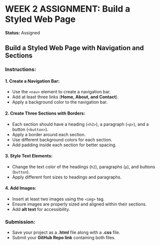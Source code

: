 # WEEK 2 ASSIGNMENT: Build a Styled Web Page  
**Status:** Assigned  

## Build a Styled Web Page with Navigation and Sections  

### Instructions:  

#### 1. Create a Navigation Bar:  
- Use the `<nav>` element to create a navigation bar.  
- Add at least three links (**Home, About, and Contact**).  
- Apply a background color to the navigation bar.  

#### 2. Create Three Sections with Borders:  
- Each section should have a heading (`<h2>`), a paragraph (`<p>`), and a button (`<button>`).  
- Apply a border around each section.  
- Use different background colors for each section.  
- Add padding inside each section for better spacing.  

#### 3. Style Text Elements:  
- Change the text color of the headings (`h2`), paragraphs (`p`), and buttons (`button`).  
- Apply different font sizes to headings and paragraphs.  

#### 4. Add Images:  
- Insert at least two images using the `<img>` tag.  
- Ensure images are properly sized and aligned within their sections.  
- Add **alt text** for accessibility.  

### Submission:  
- Save your project as a **.html** file along with a **.css** file.  
- Submit your **GitHub Repo link** containing both files.  
